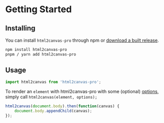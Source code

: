 # Getting Started

## Installing

You can install `html2canvas-pro` through npm or [download a built release](https://github.com/yorickshan/html2canvas-pro/releases).

```sh
npm install html2canvas-pro
pnpm / yarn add html2canvas-pro
```

## Usage

```javascript
import html2canvas from 'html2canvas-pro';
```

To render an `element` with html2canvas-pro with some (optional) [options](./configuration), simply call `html2canvas(element, options);`

```javascript
html2canvas(document.body).then(function(canvas) {
    document.body.appendChild(canvas);
});
```
